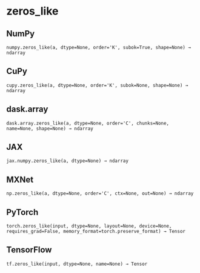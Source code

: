 # zeros_like

## NumPy

```
numpy.zeros_like(a, dtype=None, order='K', subok=True, shape=None) → ndarray
```

## CuPy

```
cupy.zeros_like(a, dtype=None, order='K', subok=None, shape=None) → ndarray
```

## dask.array

```
dask.array.zeros_like(a, dtype=None, order='C', chunks=None, name=None, shape=None) → ndarray
```

## JAX

```
jax.numpy.zeros_like(a, dtype=None) → ndarray
```

## MXNet

```
np.zeros_like(a, dtype=None, order='C', ctx=None, out=None) → ndarray
```

## PyTorch

```
torch.zeros_like(input, dtype=None, layout=None, device=None, requires_grad=False, memory_format=torch.preserve_format) → Tensor
```

## TensorFlow

```
tf.zeros_like(input, dtype=None, name=None) → Tensor
```

